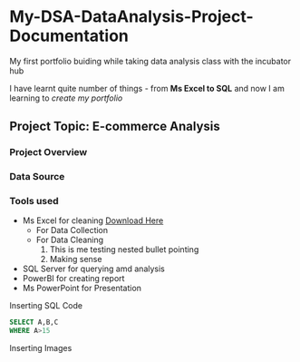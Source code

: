 # My-DSA-DataAnalysis-Project-Documentation
My first portfolio buiding while taking data analysis class with the incubator hub

I have learnt quite number of things - from **Ms Excel to SQL** and now I am learning to *create my portfolio* 

## Project Topic: E-commerce Analysis

### Project Overview

### Data Source

### Tools used
- Ms Excel for cleaning [Download Here](https://www.microsoft.com)
  - For Data Collection
  - For Data Cleaning
      1. This is me testing nested bullet pointing
      2. Making sense
- SQL Server for querying amd analysis
- PowerBI for creating report
- Ms PowerPoint for Presentation


Inserting SQL Code
``` SQL
SELECT A,B,C
WHERE A>15
```

Inserting Images
